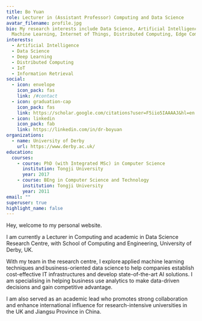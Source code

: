 ```yaml
---
title: Bo Yuan
role: Lecturer in (Assistant Professor) Computing and Data Science
avatar_filename: profile.jpg
bio: My research interests include Data Science, Artificial Intelligence,
  Machine Learning, Internet of Things, Distributed Computing, Edge Computing
interests:
  - Artificial Intelligence
  - Data Science
  - Deep Learning
  - Distributed Computing
  - IoT
  - Information Retrieval
social:
  - icon: envelope
    icon_pack: fas
    link: /#contact
  - icon: graduation-cap
    icon_pack: fas
    link: https://scholar.google.com/citations?user=F5iio5IAAAAJ&hl=en
  - icon: linkedin
    icon_pack: fab
    link: https://linkedin.com/in/dr-boyuan
organizations:
  - name: University of Derby
    url: https://www.derby.ac.uk/
education:
  courses:
    - course: PhD (with Integrated MSc) in Computer Science
      institution: Tongji University
      year: 2017
    - course: BEng in Computer Science and Technology
      institution: Tongji University
      year: 2011
email: ""
superuser: true
highlight_name: false
---
```

<p style='text-align: justify;'>

Hey, welcome to my personal website.

 I am currently a Lecturer in Computing and academic in Data Science Research Centre, with School of Computing and Engineering, University of Derby, UK.

With my team in the research centre, I explore applied machine learning techniques and business-oriented data science to help companies establish cost-effective IT infrastructures and develop state-of-the-art AI solutions. I am specialising in helping business use analytics to make data-driven decisions and gain competitive advantage.

I am also served as an academic lead who promotes strong collaboration and enhance international influence for research-intensive universities in the UK and Jiangsu Province in China. </p>